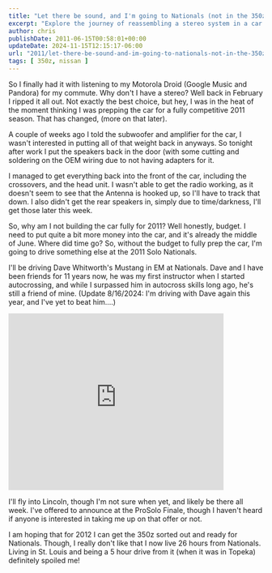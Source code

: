 ```yaml
---
title: "Let there be sound, and I'm going to Nationals (not in the 350z)"
excerpt: "Explore the journey of reassembling a stereo system in a car geared for racing. Dive into the process, challenges, and solutions of crafting the perfe..."
author: chris
publishDate: 2011-06-15T00:58:01+00:00
updateDate: 2024-11-15T12:15:17-06:00
url: "2011/let-there-be-sound-and-im-going-to-nationals-not-in-the-350z"
tags: [ 350z, nissan ]
---
```


So I finally had it with listening to my Motorola Droid (Google Music and Pandora) for my commute. Why don't I have a stereo? Well back in February I ripped it all out. Not exactly the best choice, but hey, I was in the heat of the moment thinking I was prepping the car for a fully competitive 2011 season. That has changed, (more on that later).

A couple of weeks ago I told the subwoofer and amplifier for the car, I wasn't interested in putting all of that weight back in anyways. So tonight after work I put the speakers back in the door (with some cutting and soldering on the OEM wiring due to not having adapters for it.

I managed to get everything back into the front of the car, including the crossovers, and the head unit. I wasn't able to get the radio working, as it doesn't seem to see that the Antenna is hooked up, so I'll have to track that down. I also didn't get the rear speakers in, simply due to time/darkness, I'll get those later this week.

So, why am I not building the car fully for 2011? Well honestly, budget. I need to put quite a bit more money into the car, and it's already the middle of June. Where did time go? So, without the budget to fully prep the car, I'm going to drive something else at the 2011 Solo Nationals.

I'll be driving Dave Whitworth's Mustang in EM at Nationals. Dave and I have been friends for 11 years now, he was my first instructor when I started autocrossing, and while I surpassed him in autocross skills long ago, he's still a friend of mine. (Update 8/16/2024: I'm driving with Dave again this year, and I've yet to beat him....)

<iframe height="349" src="https://www.youtube.com/embed/Y6e_nRbu-KY" frameborder="0" width="425" allowfullscreen="allowfullscreen"></iframe>  
 
I'll fly into Lincoln, though I'm not sure when yet, and likely be there all week. I've offered to announce at the ProSolo Finale, though I haven't heard if anyone is interested in taking me up on that offer or not. 

I am hoping that for 2012 I can get the 350z sorted out and ready for Nationals. Though, I really don't like that I now live 26 hours from Nationals. Living in St. Louis and being a 5 hour drive from it (when it was in Topeka) definitely spoiled me!

